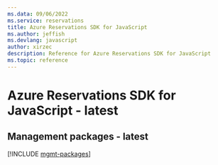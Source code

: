 ```yaml
---
ms.data: 09/06/2022
ms.service: reservations
title: Azure Reservations SDK for JavaScript
ms.author: jeffish
ms.devlang: javascript
author: xirzec
description: Reference for Azure Reservations SDK for JavaScript
ms.topic: reference
---
```

# Azure Reservations SDK for JavaScript - latest

## Management packages - latest
[!INCLUDE [mgmt-packages](reservations-mgmt-index.md)]